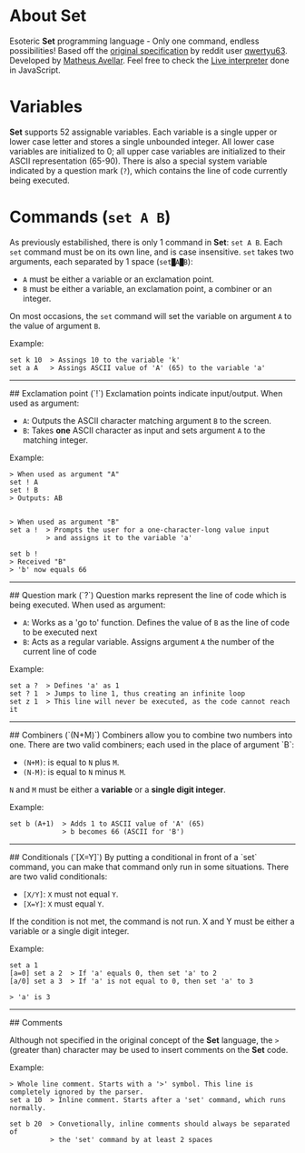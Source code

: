 # About Set
Esoteric **Set** programming language - Only one command, endless possibilities!
Based off the [original specification](https://www.reddit.com/r/esolangs/comments/54b0b1/set_an_language_with_1_command/)
by reddit user [qwertyu63](https://www.reddit.com/user/qwertyu63).
Developed by [Matheus Avellar](https://github.com/MatheusAvellar).
Feel free to check the [Live interpreter](https://avellar.ml/set-lang) done in JavaScript.

# Variables
**Set** supports 52 assignable variables. Each variable is a single upper or lower case letter and stores a single unbounded integer.
All lower case variables are initialized to 0; all upper case variables are initialized to their ASCII representation (65-90).
There is also a special system variable indicated by a question mark (`?`), which contains the line of code currently being executed.

# Commands (`set A B`)
As previously estabilished, there is only 1 command in **Set**: `set A B`.
Each `set` command must be on its own line, and is case insensitive.
`set` takes two arguments, each separated by 1 space (`set█A█B`):

* `A` must be either a variable or an exclamation point.
* `B` must be either a variable, an exclamation point, a combiner or an integer.

On most occasions, the `set` command will set the variable on argument `A` to the value of argument `B`.

Example:
```
set k 10  > Assings 10 to the variable 'k'
set a A   > Assings ASCII value of 'A' (65) to the variable 'a'
```

<hr/>
## Exclamation point (`!`)
Exclamation points indicate input/output. When used as argument:

* `A`: Outputs the ASCII character matching argument `B` to the screen.
* `B`: Takes **one** ASCII character as input and sets argument `A` to the matching integer.

Example:
```set
> When used as argument "A"
set ! A
set ! B
> Outputs: AB


> When used as argument "B"
set a !  > Prompts the user for a one-character-long value input
         > and assigns it to the variable 'a'

set b !
> Received "B"
> 'b' now equals 66
```

<hr/>
## Question mark (`?`)
Question marks represent the line of code which is being executed. When used as argument:

* `A`: Works as a 'go to' function. Defines the value of `B` as the line of code to be executed next
* `B`: Acts as a regular variable. Assigns argument `A` the number of the current line of code

Example:
```set
set a ?  > Defines 'a' as 1
set ? 1  > Jumps to line 1, thus creating an infinite loop
set z 1  > This line will never be executed, as the code cannot reach it
```

<hr/>
## Combiners (`(N+M)`)
Combiners allow you to combine two numbers into one. There are two valid combiners; each used in the place of argument `B`:

* `(N+M)`: is equal to `N` plus `M`.
* `(N-M)`: is equal to `N` minus `M`.

`N` and `M` must be either a **variable** or a **single digit integer**.

Example:
```set
set b (A+1)  > Adds 1 to ASCII value of 'A' (65)
             > b becomes 66 (ASCII for 'B')
```

<hr/>
## Conditionals (`[X=Y]`)
By putting a conditional in front of a `set` command, you can make that command only run in some situations. There are two valid conditionals:

* `[X/Y]`: `X` must not equal `Y`.
* `[X=Y]`: `X` must equal `Y`.

If the condition is not met, the command is not run. X and Y must be either a variable or a single digit integer.

Example:
```set
set a 1
[a=0] set a 2  > If 'a' equals 0, then set 'a' to 2
[a/0] set a 3  > If 'a' is not equal to 0, then set 'a' to 3

> 'a' is 3
```

<hr/>
## Comments

Although not specified in the original concept of the **Set** language,
the `>` (greater than) character may be used to insert comments on the **Set** code.

Example:
```set
> Whole line comment. Starts with a '>' symbol. This line is completely ignored by the parser.
set a 10  > Inline comment. Starts after a 'set' command, which runs normally.

set b 20  > Convetionally, inline comments should always be separated of
          > the 'set' command by at least 2 spaces
```
